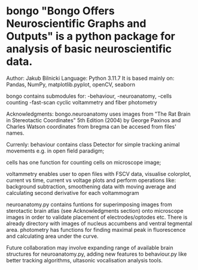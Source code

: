 # bongo "Bongo Offers Neuroscientific Graphs and Outputs" is a python package for analysis of  basic neuroscientific data.
Author: Jakub Bilnicki
Language: Python 3.11.7
It is based mainly on: Pandas, NumPy, matplotlib.pyplot, openCV, seaborn 

bongo contains submodules for: 
  -behaviour,
  -neuroanatomy, 
  -cells counting 
  -fast-scan cyclic voltammetry
  and fiber photometry

Acknowledgments: bongo.neuroanatomy uses images from "The Rat Brain in Stereotactic Coordinates" 5th Edition (2004) by George Paxinos and Charles Watson 
coordinates from bregma can be accesed from files' names.


Currenly:
behaviour contains class Detector for simple tracking animal movements e.g. in open field paradigm;

cells has one function for counting cells on microscope image;

voltammetry enables user to open files with FSCV data, visualise colorplot, current vs time, current vs voltage plots
and perform operations like: background subtraction, smoothening data with moving average and calculating second derivative for each voltammogram

neuroanatomy.py contains funtions for superimposing images from sterotactic brain atlas (see Acknowledgments section) onto microscope images in order to validate placement of electrodes/optodes etc. There is already directory with images of nucleus accumbens and ventral tegmental area.
photometry has functions for finding maximal peak in fluorescence and calculating area under the curve.

Future collaboration may involve expanding range of available brain structures for neuroanatomy.py, adding new features to  behaviour.py like better tracking algorithms, ultasonic vocalisation analysis tools. 
